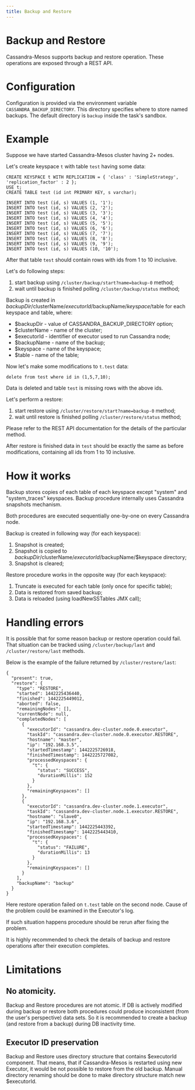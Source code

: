 ```yaml
---
title: Backup and Restore
---
```


# Backup and Restore

Cassandra-Mesos supports backup and restore operation. These operations are exposed through a REST API.

# Configuration

Configuration is provided via the environment variable `CASSANDRA_BACKUP_DIRECTORY`. This directory specifies where
to store named backups. The default directory is `backup` inside the task's sandbox.

# Example

Suppose we have started Cassandra-Mesos cluster having 2+ nodes.

Let's create keyspace `t` with table `test` having some data:
```
CREATE KEYSPACE t WITH REPLICATION = { 'class' : 'SimpleStrategy', 'replication_factor' : 2 };
USE t;
CREATE TABLE test (id int PRIMARY KEY, s varchar);

INSERT INTO test (id, s) VALUES (1, '1');
INSERT INTO test (id, s) VALUES (2, '2');
INSERT INTO test (id, s) VALUES (3, '3');
INSERT INTO test (id, s) VALUES (4, '4');
INSERT INTO test (id, s) VALUES (5, '5');
INSERT INTO test (id, s) VALUES (6, '6');
INSERT INTO test (id, s) VALUES (7, '7');
INSERT INTO test (id, s) VALUES (8, '8');
INSERT INTO test (id, s) VALUES (9, '9');
INSERT INTO test (id, s) VALUES (10, '10');
```

After that table `test` should contain rows with ids from 1 to 10 inclusive.

Let's do following steps:
1. start backup using `/cluster/backup/start?name=backup-0` method;
2. wait until backup is finished polling `/cluster/backup/status` method;

Backup is created in $backupDir/$clusterName/$executorId/$backupName/$keyspace/$table for each keyspace and table, where:
- $backupDir - value of CASSANDRA_BACKUP_DIRECTORY option;
- $clusterName - name of the cluster;
- $executorId - identifier of executor used to run Cassandra node;
- $backupName - name of the backup;
- $keyspace - name of the keyspace;
- $table - name of the table;

Now let's make some modifications to `t.test` data:
```
delete from test where id in (1,5,7,10);
```
Data is deleted and table `test` is missing rows with the above ids.

Let's perform a restore:
1. start restore using `/cluster/restore/start?name=backup-0` method;
2. wait until restore is finished polling `/cluster/restore/status` method;

Please refer to the REST API documentation for the details of the particular method.

After restore is finished data in `test` should be exactly the same as before modifications,
containing all ids from 1 to 10 inclusive.

# How it works

Backup stores copies of each table of each keyspace except "system" and "system_traces" keyspaces.
Backup procedure internally uses Cassandra snapshots mechanism.

Both procedures are executed sequentially one-by-one on every Cassandra node.

Backup is created in following way (for each keyspace):
1. Snapshot is created;
2. Snapshot is copied to $backupDir/$clusterName/$executorId/$backupName/$keyspace directory;
3. Snapshot is cleared;

Restore procedure works in the opposite way (for each keyspace):
1. Truncate is executed for each table (only once for specific table);
2. Data is restored from saved backup;
3. Data is reloaded (using loadNewSSTables JMX call);

# Handling errors

It is possible that for some reason backup or restore operation could fail.
That situation can be tracked using `/cluster/backup/last` and `/cluster/restore/last` methods.

Below is the example of the failure returned by `/cluster/restore/last`:
```
{
  "present": true,
  "restore": {
    "type": "RESTORE",
    "started": 1442225436440,
    "finished": 1442225449012,
    "aborted": false,
    "remainingNodes": [],
    "currentNode": null,
    "completedNodes": [
      {
        "executorId": "cassandra.dev-cluster.node.0.executor",
        "taskId": "cassandra.dev-cluster.node.0.executor.RESTORE",
        "hostname": "master",
        "ip": "192.168.3.5",
        "startedTimestamp": 1442225726918,
        "finishedTimestamp": 1442225727082,
        "processedKeyspaces": {
          "t": {
            "status": "SUCCESS",
            "durationMillis": 152
          }
        },
        "remainingKeyspaces": []
      },
      {
        "executorId": "cassandra.dev-cluster.node.1.executor",
        "taskId": "cassandra.dev-cluster.node.1.executor.RESTORE",
        "hostname": "slave0",
        "ip": "192.168.3.6",
        "startedTimestamp": 1442225443392,
        "finishedTimestamp": 1442225443410,
        "processedKeyspaces": {
          "t": {
            "status": "FAILURE",
            "durationMillis": 13
          }
        },
        "remainingKeyspaces": []
      }
    ],
    "backupName": "backup"
  }
}
```
Here restore operation failed on `t.test` table on the second node.
Cause of the problem could be examined in the Executor's log.

If such situation happens procedure should be rerun after fixing the problem.

It is highly recommended to check the details of backup and restore
operations after their execution completes.

# Limitations

## No atomicity.
Backup and Restore procedures are not atomic. If DB is actively modified during backup or restore both procedures could
produce inconsistent (from the user's perspective) data sets. So it is recommended to create a backup (and restore from
a backup) during DB inactivity time.

## Executor ID preservation
Backup and Restore uses directory structure that contains $executorId component. That means, that if Cassandra-Mesos
is restarted using new Executor, it would be not possible to restore from the old backup. Manual directory renaming should
be done to make directory structure match new $executorId.


